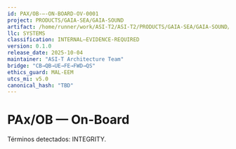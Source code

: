 ```yaml
---
id: PAX/OB-—-ON-BOARD-OV-0001
project: PRODUCTS/GAIA-SEA/GAIA-SOUND
artifact: /home/runner/work/ASI-T2/ASI-T2/PRODUCTS/GAIA-SEA/GAIA-SOUND/domains/LIB/pax/OB/README.md
llc: SYSTEMS
classification: INTERNAL–EVIDENCE-REQUIRED
version: 0.1.0
release_date: 2025-10-04
maintainer: "ASI-T Architecture Team"
bridge: "CB→QB→UE→FE→FWD→QS"
ethics_guard: MAL-EEM
utcs_mi: v5.0
canonical_hash: "TBD"
---
```

# PAx/OB — On-Board

Términos detectados: INTEGRITY.
